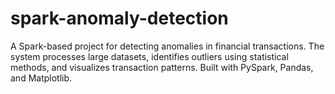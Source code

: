 # spark-anomaly-detection
A Spark-based project for detecting anomalies in financial transactions. The system processes large datasets, identifies outliers using statistical methods, and visualizes transaction patterns. Built with PySpark, Pandas, and Matplotlib.
